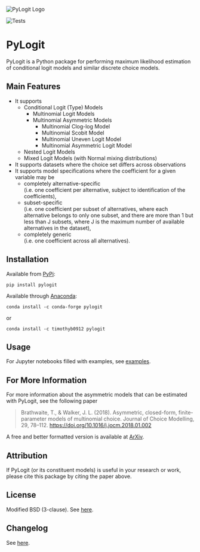 ![PyLogit Logo](./images/PyLogit_Final-small-04.png)

![Tests](https://github.com/timothyb0912/pylogit/workflows/Testing/badge.svg)

# PyLogit
PyLogit is a Python package for performing maximum likelihood estimation of conditional logit models and similar discrete choice models.

## Main Features
- It supports
   - Conditional Logit (Type) Models
     - Multinomial Logit Models
     - Multinomial Asymmetric Models
        - Multinomial Clog-log Model
        - Multinomial Scobit Model
        - Multinomial Uneven Logit Model
        - Multinomial Asymmetric Logit Model
   - Nested Logit Models
   - Mixed Logit Models (with Normal mixing distributions)
- It supports datasets where the choice set differs across observations
- It supports model specifications where the coefficient for a given variable may be
   - completely alternative-specific   
   (i.e. one coefficient per alternative, subject to identification of the coefficients),
   - subset-specific  
   (i.e. one coefficient per subset of alternatives, where each alternative belongs to only one subset, and there are more than 1 but less than J subsets, where J is the maximum number of available alternatives in the dataset),
   - completely generic  
   (i.e. one coefficient across all alternatives).

## Installation
Available from [PyPi](https://pypi.python.org/pypi/pylogit):
```
pip install pylogit
```

Available through [Anaconda](https://anaconda.org/conda-forge/pylogit):
```
conda install -c conda-forge pylogit
```

or

```
conda install -c timothyb0912 pylogit
```

## Usage
For Jupyter notebooks filled with examples, see [examples](./examples/).


## For More Information
For more information about the asymmetric models that can be estimated with PyLogit, see the following paper

> Brathwaite, T., & Walker, J. L. (2018). Asymmetric, closed-form, finite-parameter models of multinomial choice. Journal of Choice Modelling, 29, 78–112. https://doi.org/10.1016/j.jocm.2018.01.002

A free and better formatted version is available at [ArXiv](http://arxiv.org/abs/1606.05900).

## Attribution
If PyLogit (or its constituent models) is useful in your research or work, please cite this package by citing the paper above.

## License
Modified BSD (3-clause). See [here](./LICENSE.txt).

## Changelog
See [here](./CHANGELOG.rst).
